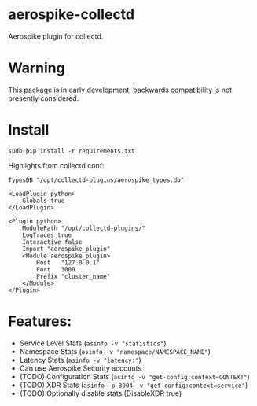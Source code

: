 # aerospike-collectd
Aerospike plugin for collectd.

# Warning
This package is in early development; backwards compatibility is not
presently considered.

# Install

```
sudo pip install -r requirements.txt
```

Highlights from collectd.conf:

```
TypesDB "/opt/collectd-plugins/aerospike_types.db"

<LoadPlugin python>
    Globals true
</LoadPlugin>

<Plugin python>
    ModulePath "/opt/collectd-plugins/"
    LogTraces true
    Interactive false
    Import "aerospike_plugin"
    <Module aerospike_plugin>
        Host   "127.0.0.1"
        Port   3000
        Prefix "cluster_name"
    </Module>
</Plugin>
```

# Features:
- Service Level Stats (`asinfo -v "statistics"`)
- Namespace Stats (`asinfo -v "namespace/NAMESPACE_NAME"`)
- Latency Stats (`asinfo -v "latency:"`)
- Can use Aerospike Security accounts
- (TODO) Configuration Stats (`asinfo -v "get-config:context=CONTEXT"`)
- (TODO) XDR Stats (`asinfo -p 3004 -v "get-config:context=service"`)
- (TODO) Optionally disable stats (DisableXDR true)
